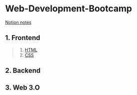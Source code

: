 # Web-Development-Bootcamp
[Notion notes](https://www.notion.so/WEB-DEVELOPMENT-eb356592631d42ae973991e3f0a7f4f7)

## 1. Frontend
> 1. [HTML](https://github.com/NishitaErvantikar9/Frontend-Projects)
> 2. [CSS](https://github.com/NishitaErvantikar9/Frontend-Projects)

## 2. Backend

## 3. Web 3.O

